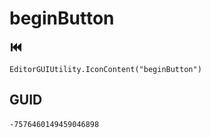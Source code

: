 # beginButton
![](/img/beginButton.png)

``` CSharp
EditorGUIUtility.IconContent("beginButton")
```
## GUID
```
-7576460149459046898
```
